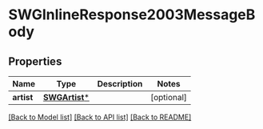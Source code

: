 # SWGInlineResponse2003MessageBody

## Properties
Name | Type | Description | Notes
------------ | ------------- | ------------- | -------------
**artist** | [**SWGArtist***](SWGArtist.md) |  | [optional] 

[[Back to Model list]](../README.md#documentation-for-models) [[Back to API list]](../README.md#documentation-for-api-endpoints) [[Back to README]](../README.md)


